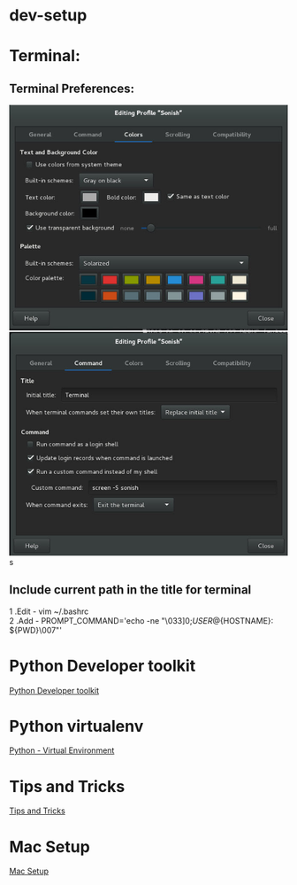 # dev-setup

# Terminal:

## Terminal Preferences:
![](/preference_color.jpg)
![](/preference_command.jpg)s

## Include current path in the title for terminal
1 .Edit - vim ~/.bashrc                           
2 .Add - PROMPT_COMMAND='echo -ne "\033]0;${USER}@${HOSTNAME}: ${PWD}\007"'

# Python Developer toolkit
[Python Developer toolkit](https://github.com/sonishbnair/dev-setup/wiki/Python-Developer-toolkit)

# Python virtualenv          
[Python - Virtual Environment](https://github.com/sonishbnair/dev-setup/wiki/Python---Virtual-Environment)

# Tips and Tricks
[Tips and Tricks](https://github.com/sonishbnair/dev-setup/wiki/Tips-and-Tricks)

# Mac Setup
[Mac Setup](https://github.com/sonishbnair/dev-setup/wiki/Mac-Setup)
